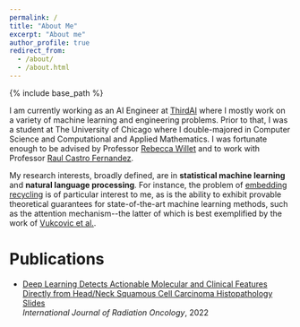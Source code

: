 ```yaml
---
permalink: /
title: "About Me"
excerpt: "About me"
author_profile: true
redirect_from: 
  - /about/
  - /about.html
---
```


{% include base_path %}

I am currently working as an AI Engineer at [ThirdAI](https://thirdai.com) where I mostly work on a 
variety of machine learning and engineering problems. Prior to that, I was a student at
The University of Chicago where I double-majored in Computer Science and Computational and Applied Mathematics. I was fortunate enough to be advised by Professor [Rebecca Willet](https://willett.psd.uchicago.edu/) and to work with Professor [Raul Castro Fernandez](https://raulcastrofernandez.com/). 

My research interests, broadly defined, are in **statistical machine learning** and **natural language processing**. For instance, the problem of [embedding recycling](https://arxiv.org/pdf/2207.04993.pdf) is of particular interest to me, as is the ability to exhibit provable theoretical guarantees for state-of-the-art machine learning methods, such as the attention mechanism--the latter of which is best exemplified by the work of [Vukcovic et al.](https://arxiv.org/pdf/2007.02876.pdf).



Publications
======

- <span style="color:CornflowerBlue">[Deep Learning Detects Actionable Molecular and Clinical Features Directly from Head/Neck Squamous Cell Carcinoma Histopathology Slides](https://www.redjournal.org/article/S0360-3016(19)34202-6/fulltext)</span>  
	*International Journal of Radiation Oncology*, 2022


